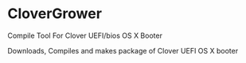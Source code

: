 CloverGrower
============

Compile Tool For Clover UEFI/bios OS X Booter

Downloads, Compiles and makes package of Clover UEFI OS X booter 
